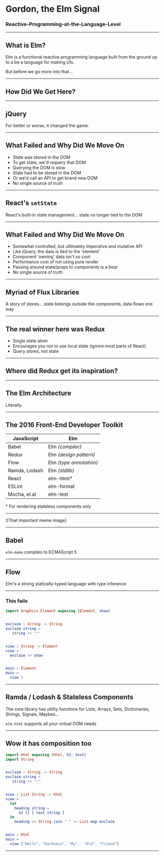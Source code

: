 # Gordon, the Elm Signal
### Reactive-Programming-at-the-Language-Level


* * *


## What is Elm?

Elm is a functional reactive programming language built from the ground up to a be a language for making UIs.

But before we go more into that...


* * *


## How Did We Get Here?


* * *


## jQuery

For better or worse, it changed the game.


- - -

## What Failed and Why Did We Move On

- State was stored in the DOM
- To get state, we'd requery that DOM
- Querying the DOM is slow
- State had to be stored in the DOM
- Or we'd call an API to get brand new DOM
- No single source of truth


* * *


## React's `setState`

React's built-in state management... state no longer tied to the DOM


- - -


## What Failed and Why Did We Move On

- Somewhat controlled, but ultimately imperative and mutative API
- Like jQuery, the data is tied to the 'element'
- Component 'owning' data isn't so cool
- Performance cost of not using pure render
- Passing around state/props to components is a bear
- No single source of truth


* * *


## Myriad of Flux Libraries

A story of stores... state belongs outside the components, data flows one way


- - -


## The real winner here was Redux

- Single state atom
- Encourages you not to use local state (ignore most parts of React)
- Query stores, not state


* * *


## Where did Redux get its inspiration?


* * *


## The Elm Architecture

Literally.


* * *


## The 2016 Front-End Developer Toolkit

| JavaScript    | Elm                     |
| ------------- | ----------------------- |
| Babel         | Elm *(compiler)*        |
| Redux         | Elm *(design pattern)*  |
| Flow          | Elm *(type annotation)* |
| Ramda, Lodash | Elm *(stdlib)*          |
| React         | elm-html\*              |
| ESLint        | elm-format              |
| Mocha, et.al  | elm-test                |

\* For rendering stateless components only


* * *


![That important meme image]


* * *


## Babel

`elm-make` compiles to ECMAScript 5


* * *


## Flow

Elm's a strong statically-typed language with type inference


- - -


### This fails

```elm
import Graphics.Element exposing (Element, show)


exclaim : String -> String
exclaim string =
   string ++ "!"


view : String -> Element
view =
  exclaim >> show


main : Element
main =
  view 1
```


* * *


## Ramda / Lodash & Stateless Components

The core library has utility functions for Lists, Arrays, Sets, Dictionaries, Strings, Signals, Maybes...

`elm-html` supports all your virtual DOM needs

- - -

## Wow it has composition too

```elm
import Html exposing (Html, h2, text)
import String


exclaim : String -> String
exclaim string =
   string ++ "!"


view : List String -> Html
view =
  let
    heading string =
      h2 [] [ text string ]
  in
    heading << String.join " " << List.map exclaim


main : Html
main =
  view ["Hello", "Darkness", "My",  "Old", "Friend"]
```

* * *

